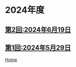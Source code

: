 # 2024年度


## [第2回:2024年6月19日](2024-06-19.md)

## [第1回:2024年5月29日](2024-05-29.md)

[Home](../index.md)